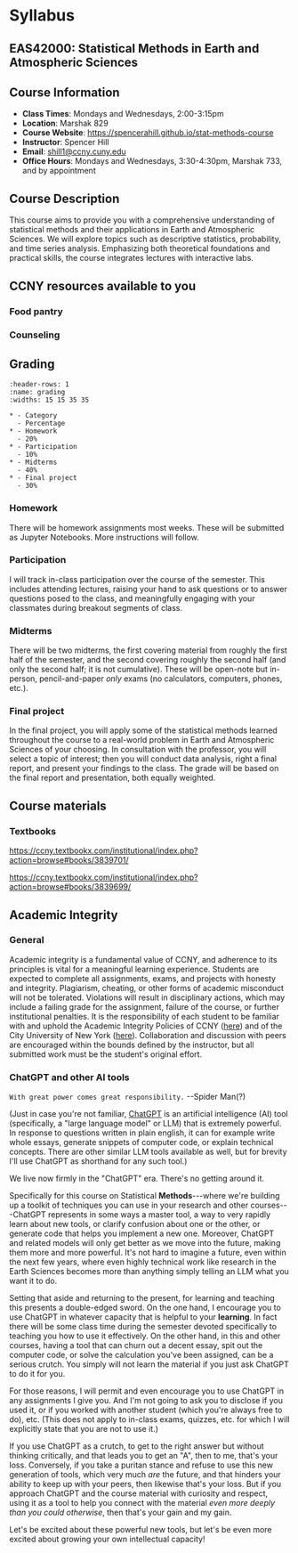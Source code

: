 # Syllabus

## EAS42000: Statistical Methods in Earth and Atmospheric Sciences

## Course Information

- **Class Times**: Mondays and Wednesdays, 2:00-3:15pm
- **Location**: Marshak 829
- **Course Website**: https://spencerahill.github.io/stat-methods-course
- **Instructor**: Spencer Hill
- **Email**: shill1@ccny.cuny.edu
- **Office Hours**: Mondays and Wednesdays, 3:30-4:30pm, Marshak 733, and by appointment

## Course Description

This course aims to provide you with a comprehensive understanding of statistical methods and their applications in Earth and Atmospheric Sciences.  We will explore topics such as descriptive statistics, probability, and time series analysis.  Emphasizing both theoretical foundations and practical skills, the course integrates lectures with interactive labs.

## CCNY resources available to you

### Food pantry

### Counseling

## Grading

```{list-table}
:header-rows: 1
:name: grading
:widths: 15 15 35 35

* - Category
  - Percentage
* - Homework 
  - 20%
* - Participation
  - 10%
* - Midterms
  - 40%
* - Final project
  - 30%
```

### Homework
There will be homework assignments most weeks.  These will be submitted as Jupyter Notebooks.  More instructions will follow.

### Participation
I will track in-class participation over the course of the semester.  This includes attending lectures, raising your hand to ask questions or to answer questions posed to the class, and meaningfully engaging with your classmates during breakout segments of class.

### Midterms
There will be two midterms, the first covering material from roughly the first half of the semester, and the second covering roughly the second half (and only the second half; it is not cumulative).  These will be open-note but in-person, pencil-and-paper *only* exams (no calculators, computers, phones, etc.).

### Final project

In the final project, you will apply some of the statistical methods learned throughout the course to a real-world problem in Earth and Atmospheric Sciences of your choosing.  In consultation with the professor, you will select a topic of interest; then you will conduct data analysis, right a final report, and present your findings to the class.  The grade will be based on the final report and presentation, both equally weighted.

## Course materials

### Textbooks

https://ccny.textbookx.com/institutional/index.php?action=browse#books/3839701/

https://ccny.textbookx.com/institutional/index.php?action=browse#books/3839699/

## Academic Integrity

### General
Academic integrity is a fundamental value of CCNY, and adherence to its principles is vital for a meaningful learning experience. Students are expected to complete all assignments, exams, and projects with honesty and integrity. Plagiarism, cheating, or other forms of academic misconduct will not be tolerated. Violations will result in disciplinary actions, which may include a failing grade for the assignment, failure of the course, or further institutional penalties. It is the responsibility of each student to be familiar with and uphold the Academic Integrity Policies of CCNY ([here](https://www.ccny.cuny.edu/academicaffairs/academic-integrityacademic-standards)) and of the City University of New York ([here](https://www.cuny.edu/about/administration/offices/legal-affairs/policies-resources/academic-integrity-policy/)). Collaboration and discussion with peers are encouraged within the bounds defined by the instructor, but all submitted work must be the student's original effort.

### ChatGPT and other AI tools

`With great power comes great responsibility.` --Spider Man(?)

(Just in case you're not familiar, [ChatGPT](https://chat.openai.com) is an artificial intelligence (AI) tool (specifically, a "large language model" or LLM) that is extremely powerful.  In response to questions written in plain english, it can for example write whole essays, generate snippets of computer code, or explain technical concepts.  There are other similar LLM tools available as well, but for brevity I'll use ChatGPT as shorthand for any such tool.)

We live now firmly in the "ChatGPT" era.  There's no getting around it. 

Specifically for this course on Statistical **Methods**---where we're building up a toolkit of techniques you can use in your research and other courses---ChatGPT represents in some ways a master tool, a way to very rapidly learn about new tools, or clarify confusion about one or the other, or generate code that helps you implement a new one.  Moreover, ChatGPT and related models will only get better as we move into the future, making them more and more powerful.  It's not hard to imagine a future, even within the next few years, where even highly technical work like research in the Earth Sciences becomes more than anything simply telling an LLM what you want it to do.

Setting that aside and returning to the present, for learning and teaching this presents a double-edged sword.  On the one hand, I encourage you to use ChatGPT in whatever capacity that is helpful to your **learning**.  In fact there will be some class time during the semester devoted specifically to teaching you how to use it effectively.  On the other hand, in this and other courses, having a tool that can churn out a decent essay, spit out the computer code, or solve the calculation you've been assigned, can be a serious crutch.  You simply will not learn the material if you just ask ChatGPT to do it for you.

For those reasons, I will permit and even encourage you to use ChatGPT in any assignments I give you.   And I'm not going to ask you to disclose if you used it, or if you worked with another student (which you're always free to do), etc.  (This does not apply to in-class exams, quizzes, etc. for which I will explicitly state that you are not to use it.)

If you use ChatGPT as a crutch, to get to the right answer but without thinking critically, and that leads you to get an "A", then to me, that's your loss.  Conversely, if you take a puritan stance and refuse to use this new generation of tools, which very much *are* the future, and that hinders your ability to keep up with your peers, then likewise that's your loss.  But if you approach ChatGPT and the course material with curiosity and respect, using it as a tool to help you connect with the material *even more deeply than you could otherwise*, then that's your gain and my gain.

Let's be excited about these powerful new tools, but let's be even more excited about growing your own intellectual capacity!
